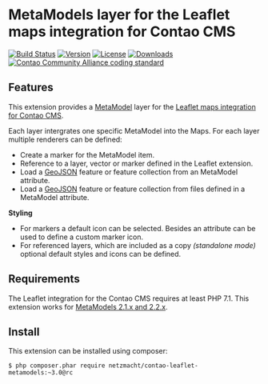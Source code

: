 
MetaModels layer for the Leaflet maps integration for Contao CMS
================================================================

[![Build Status](http://img.shields.io/travis/netzmacht/contao-leaflet-metamodels/master.svg?style=flat-square)](https://travis-ci.org/netzmacht/contao-leaflet-metamodels)
[![Version](http://img.shields.io/packagist/v/netzmacht/contao-leaflet-metamodels.svg?style=flat-square)](http://packagist.com/packages/netzmacht/contao-leaflet-metamodels)
[![License](http://img.shields.io/packagist/l/netzmacht/contao-leaflet-metamodels.svg?style=flat-square)](http://packagist.com/packages/netzmacht/contao-leaflet-metamodels)
[![Downloads](http://img.shields.io/packagist/dt/netzmacht/contao-leaflet-metamodels.svg?style=flat-square)](http://packagist.com/packages/netzmacht/contao-leaflet-metamodels)
[![Contao Community Alliance coding standard](http://img.shields.io/badge/cca-coding_standard-red.svg?style=flat-square)](https://github.com/contao-community-alliance/coding-standard)

Features
--------

This extension provides a [MetaModel](https://github.com/MetaModels) layer for the 
[Leaflet maps integration for Contao CMS](https://github.com/netzmacht/contao-leaflet-maps). 

Each layer intergrates one specific MetaModel into the Maps. For each layer multiple renderers can be defined:
 
 - Create a marker for the MetaModel item.
 - Reference to a layer, vector or marker defined in the Leaflet extension.
 - Load a [GeoJSON](http://geojson.org/) feature or feature collection from an MetaModel attribute.  
 - Load a [GeoJSON](http://geojson.org/) feature or feature collection from files defined in a MetaModel attribute. 

**Styling**
 - For markers a default icon can be selected. Besides an attribute can be used to define a custom marker icon.
 - For referenced layers, which are included as a copy *(standalone mode)* optional default styles and icons
   can be defined.
   
Requirements
------------

The Leaflet integration for the Contao CMS requires at least PHP 7.1. 
This extension works for [MetaModels 2.1.x and 2.2.x](https://github.com/MetaModels/core).

Install
-------

This extension can be installed using composer:

```
$ php composer.phar require netzmacht/contao-leaflet-metamodels:~3.0@rc
```
